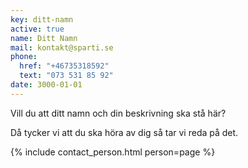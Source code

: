 ```yaml
---
key: ditt-namn
active: true
name: Ditt Namn
mail: kontakt@sparti.se
phone:
  href: "+46735318592"
  text: "073 531 85 92"
date: 3000-01-01
---
```


Vill du att ditt namn och din beskrivning ska stå här?

Då tycker vi att du ska höra av dig så tar vi reda på det.

{% include contact_person.html person=page %}
